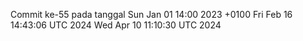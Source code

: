 Commit ke-55 pada tanggal Sun Jan 01 14:00 2023 +0100
Fri Feb 16 14:43:06 UTC 2024
Wed Apr 10 11:10:30 UTC 2024
